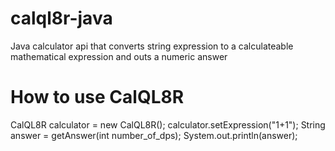 # calql8r-java
Java calculator api that converts string expression to a calculateable mathematical expression and outs a numeric answer

# How to use CalQL8R

CalQL8R calculator = new CalQL8R();
calculator.setExpression("1+1");
String answer = getAnswer(int number_of_dps);
System.out.println(answer);
